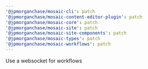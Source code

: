 ```yaml
---
'@jpmorganchase/mosaic-cli': patch
'@jpmorganchase/mosaic-content-editor-plugin': patch
'@jpmorganchase/mosaic-core': patch
'@jpmorganchase/mosaic-site': patch
'@jpmorganchase/mosaic-site-components': patch
'@jpmorganchase/mosaic-types': patch
'@jpmorganchase/mosaic-workflows': patch
---
```


Use a websocket for workflows
